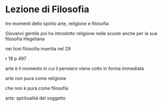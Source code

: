 # Lezione di Filosofia

tre momenti dello spirito
arte, religione e filosofia

Giovanni gentile poi ha introdotto religione nelle scuole anche per la sua filosofia Hegeliana

nei licei filosofia inserita nel 29


r 19 p 497

arte è il momento in cui il pensiero viene colto in forma immediata

arte non pura come religione

che non è pura come filosofia

arte: spiritualità del soggetto
<!--stackedit_data:
eyJoaXN0b3J5IjpbLTE3NTMyNjM4ODUsMTM3NDA5NDIzMl19
-->